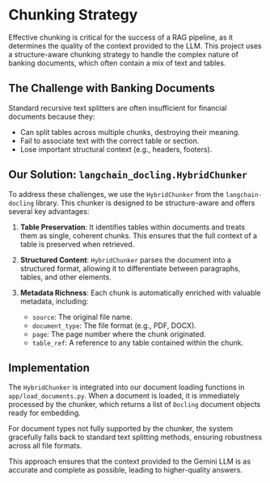 # Chunking Strategy

Effective chunking is critical for the success of a RAG pipeline, as it determines the quality of the context provided to the LLM. This project uses a structure-aware chunking strategy to handle the complex nature of banking documents, which often contain a mix of text and tables.

## The Challenge with Banking Documents

Standard recursive text splitters are often insufficient for financial documents because they:
- Can split tables across multiple chunks, destroying their meaning.
- Fail to associate text with the correct table or section.
- Lose important structural context (e.g., headers, footers).

## Our Solution: `langchain_docling.HybridChunker`

To address these challenges, we use the `HybridChunker` from the `langchain-docling` library. This chunker is designed to be structure-aware and offers several key advantages:

1.  **Table Preservation**: It identifies tables within documents and treats them as single, coherent chunks. This ensures that the full context of a table is preserved when retrieved.

2.  **Structured Content**: `HybridChunker` parses the document into a structured format, allowing it to differentiate between paragraphs, tables, and other elements.

3.  **Metadata Richness**: Each chunk is automatically enriched with valuable metadata, including:
    - `source`: The original file name.
    - `document_type`: The file format (e.g., PDF, DOCX).
    - `page`: The page number where the chunk originated.
    - `table_ref`: A reference to any table contained within the chunk.

## Implementation

The `HybridChunker` is integrated into our document loading functions in `app/load_documents.py`. When a document is loaded, it is immediately processed by the chunker, which returns a list of `Docling` document objects ready for embedding.

For document types not fully supported by the chunker, the system gracefully falls back to standard text splitting methods, ensuring robustness across all file formats.

This approach ensures that the context provided to the Gemini LLM is as accurate and complete as possible, leading to higher-quality answers.

